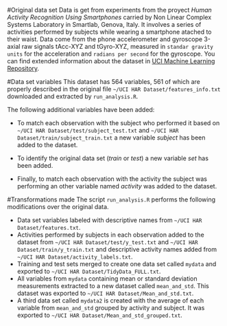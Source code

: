 #Original data set
Data is get from experiments from the proyect *Human Activity Recognition Using Smartphones* carried by Non Linear Complex Systems Laboratory in Smartlab, Genova, Italy. It involves a series of activities performed by subjects while wearing a smartphone atached to their waist.
Data come from the phone accelerometer and gyroscope 3-axial raw signals tAcc-XYZ and tGyro-XYZ, measured in `standar gravity units` for the acceleration and `radians per second` for the gyroscope.
You can find extended information about the dataset in [UCI Machine Learning Repository](https://archive.ics.uci.edu/ml/datasets/Human+Activity+Recognition+Using+Smartphones).

#Data set variables
This dataset has 564 variables, 561 of which are properly described in the original file `~/UCI HAR Dataset/features_info.txt` downloaded and extracted by `run_analysis.R`.

The following additional variables have been added:

* To match each observation with the subject who performed it based on `~/UCI HAR Dataset/test/subject_test.txt` and `~/UCI HAR Dataset/train/subject_train.txt` a new variable _subject_ has been added to the dataset.

* To identify the original data set (_train_ or _test_) a new variable _set_ has been added.

* Finally, to match each observation with the activity the subject was performing an other variable named _activity_ was added to the dataset.

#Transformations made
The script `run_analysis.R` performs the following modifications over the original data.
* Data set variables labeled with descriptive names from `~/UCI HAR Dataset/features.txt`.
* Activities performed by subjects in each observation added to the dataset from `~/UCI HAR Dataset/test/y_test.txt` and `~/UCI HAR Dataset/train/y_train.txt` and descriptive activity names added from `~/UCI HAR Dataset/activity_labels.txt`.
* Training and test sets merged to create one data set called `mydata` and exported to `~/UCI HAR Dataset/TidyData_FULL.txt`.
* All variables from `mydata` containing mean or standard deviation measurements extracted to a new dataset called `mean_and_std`. This dataset was exported to `~/UCI HAR Dataset/Mean_and_std.txt`.
* A third data set called `mydata2` is created with the average of each variable from `mean_and_std` grouped by activity and subject. It was exported to `~/UCI HAR Dataset/Mean_and_std_grouped.txt`.